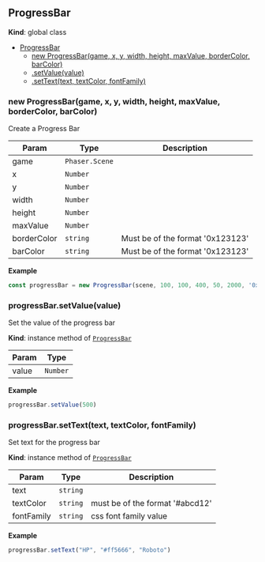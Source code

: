 <a name="ProgressBar"></a>

## ProgressBar
**Kind**: global class  

* [ProgressBar](#ProgressBar)
    * [new ProgressBar(game, x, y, width, height, maxValue, borderColor, barColor)](#new_ProgressBar_new)
    * [.setValue(value)](#ProgressBar+setValue)
    * [.setText(text, textColor, fontFamily)](#ProgressBar+setText)

<a name="new_ProgressBar_new"></a>

### new ProgressBar(game, x, y, width, height, maxValue, borderColor, barColor)
Create a Progress Bar


| Param | Type | Description |
| --- | --- | --- |
| game | <code>Phaser.Scene</code> |  |
| x | <code>Number</code> |  |
| y | <code>Number</code> |  |
| width | <code>Number</code> |  |
| height | <code>Number</code> |  |
| maxValue | <code>Number</code> |  |
| borderColor | <code>string</code> | Must be of the format '0x123123' |
| barColor | <code>string</code> | Must be of the format '0x123123' |

**Example**  
```js
const progressBar = new ProgressBar(scene, 100, 100, 400, 50, 2000, '0x000000', '0xeeeeee')
```
<a name="ProgressBar+setValue"></a>

### progressBar.setValue(value)
Set the value of the progress bar

**Kind**: instance method of [<code>ProgressBar</code>](#ProgressBar)  

| Param | Type |
| --- | --- |
| value | <code>Number</code> | 

**Example**  
```js
progressBar.setValue(500)
```
<a name="ProgressBar+setText"></a>

### progressBar.setText(text, textColor, fontFamily)
Set text for the progress bar

**Kind**: instance method of [<code>ProgressBar</code>](#ProgressBar)  

| Param | Type | Description |
| --- | --- | --- |
| text | <code>string</code> |  |
| textColor | <code>string</code> | must be of the format '#abcd12' |
| fontFamily | <code>string</code> | css font family value |

**Example**  
```js
progressBar.setText("HP", "#ff5666", "Roboto")
```
